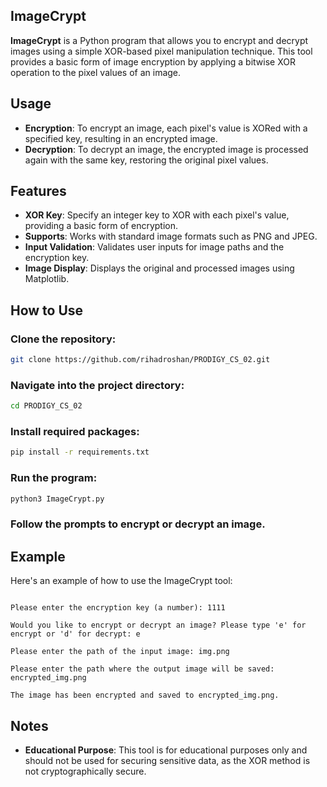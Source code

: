 ## ImageCrypt
 
**ImageCrypt** is a Python program that allows you to encrypt and decrypt images using a simple XOR-based pixel manipulation technique. This tool provides a basic form of image encryption by applying a bitwise XOR operation to the pixel values of an image.

## Usage 

- **Encryption**: To encrypt an image, each pixel's value is XORed with a specified key, resulting in an encrypted image.
- **Decryption**: To decrypt an image, the encrypted image is processed again with the same key, restoring the original pixel values.

## Features

- **XOR Key**: Specify an integer key to XOR with each pixel's value, providing a basic form of encryption.
- **Supports**: Works with standard image formats such as PNG and JPEG.
- **Input Validation**: Validates user inputs for image paths and the encryption key.
- **Image Display**: Displays the original and processed images using Matplotlib.

## How to Use

### Clone the repository:

```bash
git clone https://github.com/rihadroshan/PRODIGY_CS_02.git
```

### Navigate into the project directory:

```bash
cd PRODIGY_CS_02
```

### Install required packages:

```bash
pip install -r requirements.txt
```

### Run the program:

```bash
python3 ImageCrypt.py
```

### Follow the prompts to encrypt or decrypt an image.

## Example

Here's an example of how to use the ImageCrypt tool:

```plaintext

Please enter the encryption key (a number): 1111

Would you like to encrypt or decrypt an image? Please type 'e' for encrypt or 'd' for decrypt: e

Please enter the path of the input image: img.png

Please enter the path where the output image will be saved: encrypted_img.png

The image has been encrypted and saved to encrypted_img.png.
```

## Notes

- **Educational Purpose**: This tool is for educational purposes only and should not be used for securing sensitive data, as the XOR method is not cryptographically secure.

